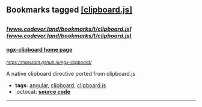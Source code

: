 ## Bookmarks tagged [[clipboard.js]](https://www.codever.land/search?q=[clipboard.js])

_<sup><sup>[www.codever.land/bookmarks/t/clipboard.js](www.codever.land/bookmarks/t/clipboard.js)</sup></sup>_
---
#### [ngx-clipboard home page](https://maxisam.github.io/ngx-clipboard/)
_<sup>https://maxisam.github.io/ngx-clipboard/</sup>_

A native clipboard directive ported from clipboard.js
* **tags**: [angular](../tagged/angular.md), [clipboard](../tagged/clipboard.md), [clipboard.js](../tagged/clipboard.js.md)
* :octocat: **[source code](https://github.com/maxisam/ngx-clipboard)**
---

